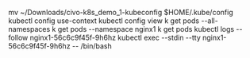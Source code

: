 mv ~/Downloads/civo-k8s_demo_1-kubeconfig $HOME/.kube/config
kubectl config use-context
kubectl config view
k get pods --all-namespaces
k get pods --namespace nginx1
k get pods
kubectl logs --follow nginx1-56c6c9f45f-9h6hz
kubectl exec --stdin --tty nginx1-56c6c9f45f-9h6hz -- /bin/bash
  

      



          